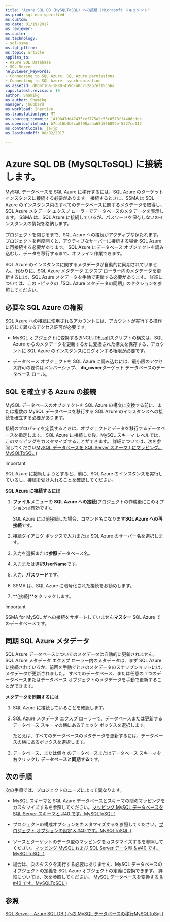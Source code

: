 ```yaml
---
title: "Azure SQL DB (MySQLToSQL) への接続 |Microsoft ドキュメント"
ms.prod: sql-non-specified
ms.custom: 
ms.date: 01/19/2017
ms.reviewer: 
ms.suite: 
ms.technology:
- sql-ssma
ms.tgt_pltfrm: 
ms.topic: article
applies_to:
- Azure SQL Database
- SQL Server
helpviewer_keywords:
- Connecting to SQL Azure, SQL Azure permissions
- Connecting to SQL Azure, synchronization
ms.assetid: d0b6f16a-1880-459d-a0c7-28b7ef15c56a
caps.latest.revision: 10
author: Shamikg
ms.author: Shamikg
manager: jhubbard
ms.workload: Inactive
ms.translationtype: MT
ms.sourcegitcommit: 1419847dd47435cef775a2c55c0578ff4406cddc
ms.openlocfilehash: b7cb16b0b6ca0f98aaaa68d566092ef5327cd012
ms.contentlocale: ja-jp
ms.lasthandoff: 08/02/2017

---
```

# <a name="connecting-to-azure-sql-db-mysqltosql"></a>Azure SQL DB (MySQLToSQL) に接続します。
MySQL データベースを SQL Azure に移行するには、SQL Azure のターゲット インスタンスに接続する必要があります。 接続するときに、SSMA は SQL Azure のインスタンス内のすべてのデータベースに関するメタデータを取得し、SQL Azure メタデータ エクスプ ローラーでデータベースのメタデータを表示します。 SSMA は、SQL Azure に接続しているが、パスワードを保存しないのインスタンスの情報を格納します。  
  
プロジェクトを閉じるまで、SQL Azure への接続がアクティブな保たれます。 プロジェクトを再度開くと、アクティブなサーバーに接続する場合 SQL Azure に再接続する必要があります。 SQL Azure にデータベース オブジェクトを読み込むし、データを移行するまで、オフライン作業できます。  
  
SQL Azure のインスタンスに関するメタデータが自動的に同期されていません。 代わりに、SQL Azure メタデータ エクスプ ローラー内のメタデータを更新するには、SQL Azure メタデータを手動で更新する必要があります。 詳細については、このトピックの「SQL Azure メタデータの同期」のセクションを参照してください。  
  
## <a name="required-sql-azure-permissions"></a>必要な SQL Azure の権限  
SQL Azure への接続に使用されるアカウントには、アカウントが実行する操作に応じて異なるアクセス許可が必要です。  
  
-   MySQL オブジェクトに変換する[!INCLUDE[tsql](../../includes/tsql_md.md)]スクリプトの構文は、SQL Azure からのメタデータを更新するかに変換された構文を保存する、アカウントに SQL Azure のインスタンスにログオンする権限が必要です。  
  
-   データベース オブジェクトを SQL Azure に読み込むには、最小限のアクセス許可の要件はメンバーシップ、 **db_owner**ターゲット データベースのデータベース ロール。  
  
## <a name="establishing-a-sql-azure-connection"></a>SQL を確立する Azure の接続  
MySQL データベースのオブジェクトを SQL Azure の構文に変換する前に、または複数の MySQL データベースを移行する SQL Azure のインスタンスへの接続を確立する必要があります。  
  
接続のプロパティを定義するときは、オブジェクトとデータを移行するデータベースを指定します。 SQL Azure に接続した後、MySQL スキーマ レベルでは、このマッピングをカスタマイズすることができます。 詳細については、次を参照してください[MySQL データベースを SQL Server スキーマ &#40; にマッピング。MySQLToSQL &#41;](../../ssma/mysql/mapping-mysql-databases-to-sql-server-schemas-mysqltosql.md)  
  
> [!IMPORTANT]  
> SQL Azure に接続しようとすると、前に、SQL Azure のインスタンスを実行しているし、接続を受け入れることを確認してください。  
  
**SQL Azure に接続するには**  
  
1.  **ファイル**メニューの  **SQL Azure への接続**(プロジェクトの作成後にこのオプションは有効です)。  
  
    SQL Azure に以前接続した場合、コマンド名になります**SQL Azure への再接続**です。  
  
2.  接続ダイアログ ボックスで入力または SQL Azure のサーバー名を選択します。  
  
3.  入力を選択または**参照**データベース名。  
  
4.  入力または選択**UserName**です。  
  
5.  入力、**パスワード**です。  
  
6.  SSMA は、SQL Azure に暗号化された接続をお勧めします。  
  
7.  **[接続]**をクリックします。  
  
> [!IMPORTANT]  
> SSMA for MySQL がへの接続をサポートしていません**マスター** SQL Azure でのデータベースです。  
  
## <a name="synchronizing-sql-azure-metadata"></a>同期 SQL Azure メタデータ  
SQL Azure データベースについてのメタデータは自動的に更新されません。 SQL Azure メタデータ エクスプ ローラー内のメタデータは、まず SQL Azure に接続されているか、前回を手動でときのメタデータのスナップショットには、メタデータが更新されました。 すべてのデータベース、または任意の 1 つのデータベースまたはデータベース オブジェクトのメタデータを手動で更新することができます。  
  
**メタデータを同期するには**  
  
1.  SQL Azure に接続していることを確認します。  
  
2.  SQL Azure メタデータ エクスプ ローラーで、データベースまたは更新するデータベース スキーマの横にあるチェック ボックスを選択します。  
  
    たとえば、すべてのデータベースのメタデータを更新するには、データベースの横にあるボックスを選択します。  
  
3.  データベース、または個々 のデータベースまたはデータベース スキーマを右クリックし **データベースと同期する**です。  
  
## <a name="next-step"></a>次の手順  
次の手順では、プロジェクトのニーズによって異なります。  
  
-   MySQL スキーマと SQL Azure データベースとスキーマの間のマッピングをカスタマイズするを参照してください。[マッピング MySQL データベースを SQL Server スキーマと #40 です。MySQLToSQL &#41;](../../ssma/mysql/mapping-mysql-databases-to-sql-server-schemas-mysqltosql.md)  
  
-   プロジェクトの構成オプションをカスタマイズするを参照してください。[プロジェクト オプションの設定 & #40 です。MySQLToSQL &#41;](../../ssma/mysql/setting-project-options-mysqltosql.md)  
  
-   ソースとターゲットのデータ型のマッピングをカスタマイズするを参照してください。[マッピング MySQL および SQL Server データ型 & #40 です。MySQLToSQL &#41;](../../ssma/mysql/mapping-mysql-and-sql-server-data-types-mysqltosql.md)  
  
-   場合は、次のタスクを実行する必要はありません、MySQL データベースのオブジェクトの定義を SQL Azure オブジェクトの定義に変換できます。 詳細については、次を参照してください。 [MySQL データベースを変換する & #40 です。MySQLToSQL &#41;](../../ssma/mysql/converting-mysql-databases-mysqltosql.md)  
  
## <a name="see-also"></a>参照  
[SQL Server - Azure SQL DB &#40; への MySQL データベースの移行MySQLToSql &#41;](../../ssma/mysql/migrating-mysql-databases-to-sql-server-azure-sql-db-mysqltosql.md)  
  

